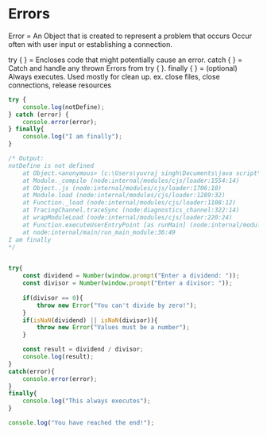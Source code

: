 #  Errors

Error = An Object that is created to represent a problem that occurs
             Occur often with user input or establishing a connection.

try { } = Encloses code that might potentially cause an error.
catch { } = Catch and handle any thrown Errors from try { }.
finally { } = (optional) Always executes. Used mostly for clean up.
              ex. close files, close connections, release resources


```js
try {
    console.log(notDefine);
} catch (error) {
    console.error(error);
} finally{
    console.log("I am finally");
}

/* Output:
notDefine is not defined
    at Object.<anonymous> (c:\Users\yuvraj singh\Documents\java script\index.js:11:17)
    at Module._compile (node:internal/modules/cjs/loader:1554:14)
    at Object..js (node:internal/modules/cjs/loader:1706:10)
    at Module.load (node:internal/modules/cjs/loader:1289:32)
    at Function._load (node:internal/modules/cjs/loader:1108:12)
    at TracingChannel.traceSync (node:diagnostics_channel:322:14)
    at wrapModuleLoad (node:internal/modules/cjs/loader:220:24)
    at Function.executeUserEntryPoint [as runMain] (node:internal/modules/run_main:170:5)
    at node:internal/main/run_main_module:36:49
I am finally
*/


try{
    const dividend = Number(window.prompt("Enter a dividend: "));
    const divisor = Number(window.prompt("Enter a divisor: "));
    
    if(divisor == 0){
        throw new Error("You can't divide by zero!");
    }
    if(isNaN(dividend) || isNaN(divisor)){
        throw new Error("Values must be a number");
    }

    const result = dividend / divisor;
    console.log(result);
}
catch(error){
    console.error(error);
}
finally{
    console.log("This always executes");
}

console.log("You have reached the end!");
```